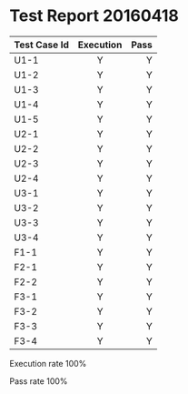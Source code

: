 # Test Report 20160418
| Test Case Id        |  Execution  |  Pass  |
| ------------------- |:-----------:| ------:|
| U1-1                |    Y        |   Y    |
| U1-2                |    Y        |   Y    |
| U1-3                |    Y        |   Y    |
| U1-4                |    Y        |   Y    |
| U1-5                |    Y        |   Y    |
| U2-1                |    Y        |   Y    |
| U2-2                |    Y        |   Y    |
| U2-3                |    Y        |   Y    |
| U2-4                |    Y        |   Y    |
| U3-1                |    Y        |   Y    |
| U3-2                |    Y        |   Y    |
| U3-3                |    Y        |   Y    |
| U3-4                |    Y        |   Y    |
| F1-1                |    Y        |   Y    |
| F2-1                |    Y        |   Y    |
| F2-2                |    Y        |   Y    |
| F3-1                |    Y        |   Y    |
| F3-2                |    Y        |   Y    |
| F3-3                |    Y        |   Y    |
| F3-4                |    Y        |   Y    |

Execution rate 100%

Pass rate 100%
